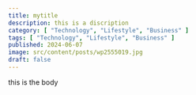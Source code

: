 ```yaml
---
title: mytitle
description: this is a discription
category: [ "Technology", "Lifestyle", "Business" ]
tags: [ "Technology", "Lifestyle", "Business" ]
published: 2024-06-07
image: src/content/posts/wp2555019.jpg
draft: false
---
```

t﻿his is the body